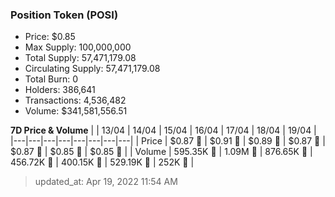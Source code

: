 
  ### Position Token (POSI)
  - Price: $0.85
  - Max Supply: 100,000,000
  - Total Supply: 57,471,179.08
  - Circulating Supply: 57,471,179.08
  - Total Burn: 0
  - Holders: 386,641
  - Transactions: 4,536,482
  - Volume: $341,581,556.51

  **7D Price & Volume**
  | | 13&#x2F;04 | 14&#x2F;04 | 15&#x2F;04 | 16&#x2F;04 | 17&#x2F;04 | 18&#x2F;04 | 19&#x2F;04 |
  |---|---|---|---|---|---|---|---|
  | Price | $0.87 🚀 | $0.91 🚀 | $0.89 🔻 | $0.87 🔻 | $0.87 🚀 | $0.85 🔻 | $0.85 🚀 |
  | Volume | 595.35K 🔻 | 1.09M 🚀 | 876.65K 🔻 | 456.72K 🔻 | 400.15K 🔻 | 529.19K 🚀 | 252K 🔻 |

  > updated_at: Apr 19, 2022 11:54 AM

